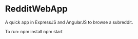 # RedditWebApp
A quick app in ExpressJS and AngularJS to browse a subreddit.

To run:
npm install
npm start
